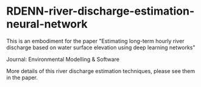 # RDENN-river-discharge-estimation-neural-network
This is an embodiment for the paper "Estimating long-term hourly river discharge based on water surface elevation using deep learning networks"

Journal: Environmental Modelling & Software

More details of this river discharge estimation techniques, please see them in the paper.
